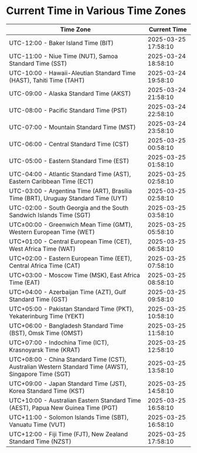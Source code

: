 # Current Time in Various Time Zones

| Time Zone | Current Time |
|-----------|--------------|
| UTC-12:00 - Baker Island Time (BIT) | 2025-03-25 17:58:10 |
| UTC-11:00 - Niue Time (NUT), Samoa Standard Time (SST) | 2025-03-24 18:58:10 |
| UTC-10:00 - Hawaii-Aleutian Standard Time (HAST), Tahiti Time (TAHT) | 2025-03-24 19:58:10 |
| UTC-09:00 - Alaska Standard Time (AKST) | 2025-03-24 21:58:10 |
| UTC-08:00 - Pacific Standard Time (PST) | 2025-03-24 22:58:10 |
| UTC-07:00 - Mountain Standard Time (MST) | 2025-03-24 23:58:10 |
| UTC-06:00 - Central Standard Time (CST) | 2025-03-25 00:58:10 |
| UTC-05:00 - Eastern Standard Time (EST) | 2025-03-25 01:58:10 |
| UTC-04:00 - Atlantic Standard Time (AST), Eastern Caribbean Time (ECT) | 2025-03-25 02:58:10 |
| UTC-03:00 - Argentina Time (ART), Brasília Time (BRT), Uruguay Standard Time (UYT) | 2025-03-25 02:58:10 |
| UTC-02:00 - South Georgia and the South Sandwich Islands Time (SGT) | 2025-03-25 03:58:10 |
| UTC±00:00 - Greenwich Mean Time (GMT), Western European Time (WET) | 2025-03-25 05:58:10 |
| UTC+01:00 - Central European Time (CET), West Africa Time (WAT) | 2025-03-25 06:58:10 |
| UTC+02:00 - Eastern European Time (EET), Central Africa Time (CAT) | 2025-03-25 07:58:10 |
| UTC+03:00 - Moscow Time (MSK), East Africa Time (EAT) | 2025-03-25 08:58:10 |
| UTC+04:00 - Azerbaijan Time (AZT), Gulf Standard Time (GST) | 2025-03-25 09:58:10 |
| UTC+05:00 - Pakistan Standard Time (PKT), Yekaterinburg Time (YEKT) | 2025-03-25 10:58:10 |
| UTC+06:00 - Bangladesh Standard Time (BST), Omsk Time (OMST) | 2025-03-25 11:58:10 |
| UTC+07:00 - Indochina Time (ICT), Krasnoyarsk Time (KRAT) | 2025-03-25 12:58:10 |
| UTC+08:00 - China Standard Time (CST), Australian Western Standard Time (AWST), Singapore Time (SGT) | 2025-03-25 13:58:10 |
| UTC+09:00 - Japan Standard Time (JST), Korea Standard Time (KST) | 2025-03-25 14:58:10 |
| UTC+10:00 - Australian Eastern Standard Time (AEST), Papua New Guinea Time (PGT) | 2025-03-25 16:58:10 |
| UTC+11:00 - Solomon Islands Time (SBT), Vanuatu Time (VUT) | 2025-03-25 16:58:10 |
| UTC+12:00 - Fiji Time (FJT), New Zealand Standard Time (NZST) | 2025-03-25 17:58:10 |

